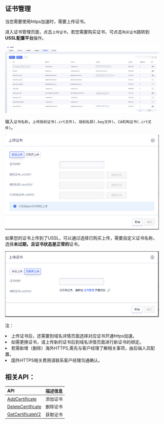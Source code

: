 ## 证书管理

当您需要使用https加速时，需要上传证书。

进入证书管理页面，点击<code>上传证书</code>，若您需要购买证书，可点击<code>购买证书</code>跳转到<strong>USSL配置平台</strong>操作。

![2022-UCDN证书管理列表](/images/2022-UCDN证书管理列表.png)

输入<code>证书名称</code>，<code>上传授权证书(.crt文件)</code>、<code>授权私钥(.key文件)</code>、<code>CA机构证书(.crt文件)</code>。

![2022-UCDN证书上传-1](/images/2022-UCDN证书上传-1.png)

如果您的证书上传到了USSL，可以通过选择已购买上传，需要自定义证书名称，选择<strong>未过期，且证书状态是正常的</strong>证书。

![2022-UCDN证书上传-2](/images/2022-UCDN证书上传-2.png)

注：

<li /> 上传证书后，还需要到域名详情页面选择对应证书开通https加速。

<li /> 如需更换证书，请上传新的证书后到域名详情页面进行新证书的绑定。

<li /> 若需新增（删除）海外HTTPS,需先与客户经理了解相关事项，由后端人员配置。

<li /> 国外HTTPS相关费用请联系客户经理沟通确认。

## 相关API：

| API | 描述信息 |
|:---|:---|
|[AddCertificate](api/ucdn-api/add_certificate)|添加证书|
|[DeleteCertificate](api/ucdn-api/delete_certificate)|删除证书|
|[GetCertificateV2](api/ucdn-api/get_certificate_v2)|获取证书|
